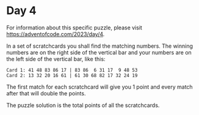 # Day 4

For information about this specific puzzle, please visit https://adventofcode.com/2023/day/4.

In a set of scratchcards you shall find the matching numbers. The winning numbers are on the right side of the vertical bar and your numbers are on the left side of the vertical bar, like this:

```
Card 1: 41 48 83 86 17 | 83 86  6 31 17  9 48 53
Card 2: 13 32 20 16 61 | 61 30 68 82 17 32 24 19
```

The first match for each scratchcard will give you 1 point and every match after that will double the points.

The puzzle solution is the total points of all the scratchcards.